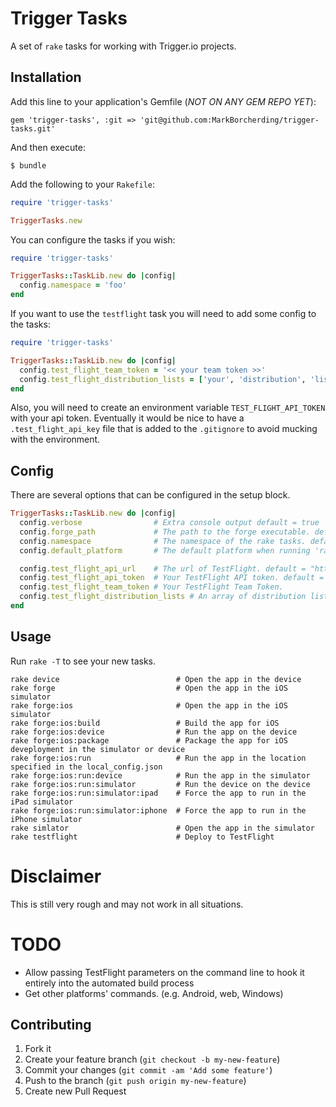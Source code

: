 # Trigger Tasks

A set of `rake` tasks for working with Trigger.io projects.

## Installation

Add this line to your application's Gemfile (*NOT ON ANY GEM REPO YET*):

    gem 'trigger-tasks', :git => 'git@github.com:MarkBorcherding/trigger-tasks.git'

And then execute:

    $ bundle

Add the following to your `Rakefile`:

```ruby
require 'trigger-tasks'

TriggerTasks.new
```

You can configure the tasks if you wish:


```ruby
require 'trigger-tasks'

TriggerTasks::TaskLib.new do |config|
  config.namespace = 'foo'
end
```

If you want to use the `testflight` task you will need to add some config to the tasks:

```ruby
require 'trigger-tasks'

TriggerTasks::TaskLib.new do |config|
  config.test_flight_team_token = '<< your team token >>'
  config.test_flight_distribution_lists = ['your', 'distribution', 'lists']
end
```

Also, you will need to create an environment variable `TEST_FLIGHT_API_TOKEN` with your
api token. Eventually it would be nice to have a `.test_flight_api_key` file that is added
to the `.gitignore` to avoid mucking with the environment.

## Config

There are several options that can be configured in the setup block.

```ruby
TriggerTasks::TaskLib.new do |config|
  config.verbose                # Extra console output default = true
  config.forge_path             # The path to the forge executable. default = 'forge'
  config.namespace              # The namespace of the rake tasks. default = 'forge'
  config.default_platform       # The default platform when running 'rake device'. default = 'ios'

  config.test_flight_api_url    # The url of TestFlight. default = "https://testflightapp.com/api/builds.json"
  config.test_flight_api_token  # Your TestFlight API token. default = ENV['TEST_FLIGHT_API_TOKEN']
  config.test_flight_team_token # Your TestFlight Team Token.
  config.test_flight_distribution_lists # An array of distribution lists in TestFlight.
end
```

## Usage

Run `rake -T` to see your new tasks.

```
rake device                          # Open the app in the device
rake forge                           # Open the app in the iOS simulator
rake forge:ios                       # Open the app in the iOS simulator
rake forge:ios:build                 # Build the app for iOS
rake forge:ios:device                # Run the app on the device
rake forge:ios:package               # Package the app for iOS deveployment in the simulator or device
rake forge:ios:run                   # Run the app in the location specified in the local_config.json
rake forge:ios:run:device            # Run the app in the simulator
rake forge:ios:run:simulator         # Run the device on the device
rake forge:ios:run:simulator:ipad    # Force the app to run in the iPad simulator
rake forge:ios:run:simulator:iphone  # Force the app to run in the iPhone simulator
rake simlator                        # Open the app in the simulator
rake testflight                      # Deploy to TestFlight
```

# Disclaimer

This is still very rough and may not work in all situations.

# TODO

* Allow passing TestFlight parameters on the command line to hook it entirely into the automated build process
* Get other platforms' commands. (e.g. Android, web, Windows)

## Contributing

1. Fork it
2. Create your feature branch (`git checkout -b my-new-feature`)
3. Commit your changes (`git commit -am 'Add some feature'`)
4. Push to the branch (`git push origin my-new-feature`)
5. Create new Pull Request

